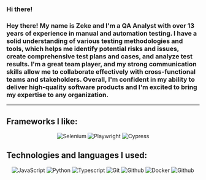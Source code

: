 ### Hi there!

### Hey there! My name is Zeke and I'm a QA Analyst with over 13 years of experience in manual and automation testing. I have a solid understanding of various testing methodologies and tools, which helps me identify potential risks and issues, create comprehensive test plans and cases, and analyze test results. I'm a great team player, and my strong communication skills allow me to collaborate effectively with cross-functional teams and stakeholders. Overall, I'm confident in my ability to deliver high-quality software products and I'm excited to bring my expertise to any organization.
---
## Frameworks I like:
<div align="center">
   <img alt="Selenium" src="https://img.shields.io/badge/-selenium-%43B02A?style=for-the-badge&logo=selenium&logoColor=white"/>
  <img alt="Playwright" src="https://img.shields.io/badge/-Playwright-%238A4182?style=for-the-badge&logo=playwright&logoColor=white"/>
  <img alt="Cypress" src="https://img.shields.io/badge/-cypress-%23E5E5E5?style=for-the-badge&logo=cypress&logoColor=058a5e"/>
</div>

## Technologies and languages I used:
<div align="center">
   <img alt="JavaScript" src="https://img.shields.io/badge/javascript-%23323330.svg?style=for-the-badge&logo=javascript&logoColor=%23F7DF1E"/>
  <img alt="Python" src="https://img.shields.io/badge/python-%2314354C.svg?style=for-the-badge&logo=python&logoColor=white"/>
  <img alt="Typescript" src="https://img.shields.io/badge/typescript-%23323330.svg?style=for-the-badge&logo=typescript&logoColor=%55F7DF2E"/>
  <img alt="Git" src="https://img.shields.io/badge/git-%23F05033.svg?style=for-the-badge&logo=git&logoColor=white"/> 
  <img alt="Github" src="https://img.shields.io/badge/github-%23121011.svg?style=for-the-badge&logo=github&logoColor=white"/>
  <img alt="Docker" src="https://img.shields.io/badge/docker-%230db7ed.svg?style=for-the-badge&logo=docker&logoColor=white"/>
  <img alt="Github" src="https://img.shields.io/badge/html5-%23E34F26.svg?style=for-the-badge&logo=html5&logoColor=white"/>  
</div>
